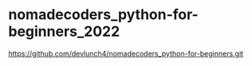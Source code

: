 # nomadecoders_python-for-beginners_2022
https://github.com/devlunch4/nomadecoders_python-for-beginners.git
